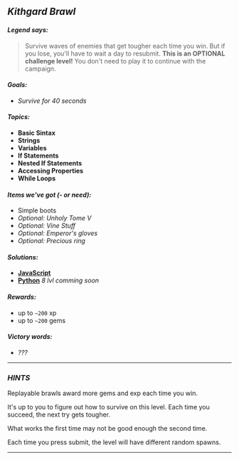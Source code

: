 ## _Kithgard Brawl_

#### _Legend says:_
> Survive waves of enemies that get tougher each time you win. But if you lose, you'll have to wait a day to resubmit.
> **This is an OPTIONAL challenge level!** You don't need to play it to continue with the campaign.

#### _Goals:_
+ _Survive for 40 seconds_

#### _Topics:_
+ **Basic Sintax**
+ **Strings**
+ **Variables**
+ **If Statements**
+ **Nested If Statements**
+ **Accessing Properties**
+ **While Loops**

#### _Items we've got (- or need):_
+ Simple boots
+ _Optional: Unholy Tome V_
+ _Optional: Vine Stuff_
+ _Optional: Emperor's gloves_
+ _Optional: Precious ring_

#### _Solutions:_
+ **[JavaScript](kithgardBrawl.js "7 level")**
+ **[Python](kithgard_brawl.py)** _8 lvl comming soon_

#### _Rewards:_
+ up to `~200`  xp
+ up to `~200` gems

#### _Victory words:_
+ _???_

___

### _HINTS_

Replayable brawls award more gems and exp each time you win.

It's up to you to figure out how to survive on this level. Each time you succeed, the next try gets tougher.

What works the first time may not be good enough the second time.

Each time you press submit, the level will have different random spawns.

___
